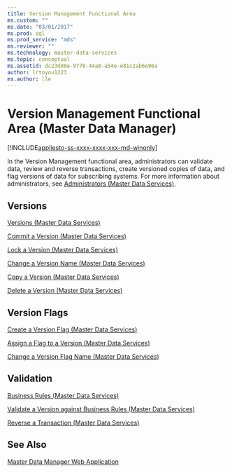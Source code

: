 ```yaml
---
title: Version Management Functional Area
ms.custom: ""
ms.date: "03/01/2017"
ms.prod: sql
ms.prod_service: "mds"
ms.reviewer: ""
ms.technology: master-data-services
ms.topic: conceptual
ms.assetid: dc23d80e-9778-44a8-a54e-e81c2ab6e96a
author: lrtoyou1223
ms.author: lle
---
```

# Version Management Functional Area (Master Data Manager)

[!INCLUDE[appliesto-ss-xxxx-xxxx-xxx-md-winonly](../includes/appliesto-ss-xxxx-xxxx-xxx-md-winonly.md)]

  In the Version Management functional area, administrators can validate data, review and reverse transactions, create versioned copies of data, and flag versions of data for subscribing systems. For more information about administrators, see [Administrators &#40;Master Data Services&#41;](../master-data-services/administrators-master-data-services.md).  
  
## Versions  
 [Versions &#40;Master Data Services&#41;](../master-data-services/versions-master-data-services.md)  
  
 [Commit a Version &#40;Master Data Services&#41;](../master-data-services/commit-a-version-master-data-services.md)  
  
 [Lock a Version &#40;Master Data Services&#41;](../master-data-services/lock-a-version-master-data-services.md)  
  
 [Change a Version Name &#40;Master Data Services&#41;](../master-data-services/change-a-version-name-master-data-services.md)  
  
 [Copy a Version &#40;Master Data Services&#41;](../master-data-services/copy-a-version-master-data-services.md)  
  
 [Delete a Version &#40;Master Data Services&#41;](../master-data-services/delete-a-version-master-data-services.md)  
  
## Version Flags  
 [Create a Version Flag &#40;Master Data Services&#41;](../master-data-services/create-a-version-flag-master-data-services.md)  
  
 [Assign a Flag to a Version &#40;Master Data Services&#41;](../master-data-services/assign-a-flag-to-a-version-master-data-services.md)  
  
 [Change a Version Flag Name &#40;Master Data Services&#41;](../master-data-services/change-a-version-flag-name-master-data-services.md)  
  
## Validation  
 [Business Rules &#40;Master Data Services&#41;](../master-data-services/business-rules-master-data-services.md)  
  
 [Validate a Version against Business Rules &#40;Master Data Services&#41;](../master-data-services/validate-a-version-against-business-rules-master-data-services.md)  
  
 [Reverse a Transaction &#40;Master Data Services&#41;](../master-data-services/reverse-a-transaction-master-data-services.md)  
  
## See Also  
 [Master Data Manager Web Application](../master-data-services/master-data-manager-web-application.md)  
  
  
